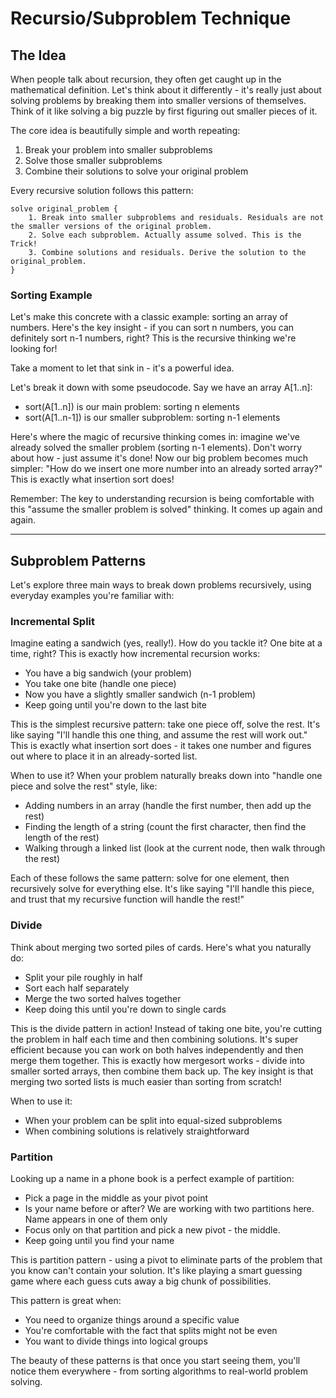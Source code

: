# Recursio/Subproblem Technique

## The Idea
When people talk about recursion, they often get caught up in the mathematical definition. Let's think about it differently - it's really just about solving problems by breaking them into smaller versions of themselves. Think of it like solving a big puzzle by first figuring out smaller pieces of it.

The core idea is beautifully simple and worth repeating:
1. Break your problem into smaller subproblems
2. Solve those smaller subproblems
3. Combine their solutions to solve your original problem

Every recursive solution follows this pattern:
```
solve original_problem {
    1. Break into smaller subproblems and residuals. Residuals are not the smaller versions of the original problem.
    2. Solve each subproblem. Actually assume solved. This is the Trick!
    3. Combine solutions and residuals. Derive the solution to the original_problem.
}
```

### Sorting Example
Let's make this concrete with a classic example: sorting an array of numbers. Here's the key insight - if you can sort n numbers, you can definitely sort n-1 numbers, right? This is the recursive thinking we're looking for!

Take a moment to let that sink in - it's a powerful idea.

Let's break it down with some pseudocode. Say we have an array A[1..n]:
- sort(A[1..n]) is our main problem: sorting n elements
- sort(A[1..n-1]) is our smaller subproblem: sorting n-1 elements

Here's where the magic of recursive thinking comes in: imagine we've already solved the smaller problem (sorting n-1 elements). Don't worry about how - just assume it's done! Now our big problem becomes much simpler: "How do we insert one more number into an already sorted array?" This is exactly what insertion sort does!

Remember: The key to understanding recursion is being comfortable with this "assume the smaller problem is solved" thinking. It comes up again and again.

--- 

## Subproblem Patterns
Let's explore three main ways to break down problems recursively, using everyday examples you're familiar with:

### Incremental Split
Imagine eating a sandwich (yes, really!). How do you tackle it? One bite at a time, right? This is exactly how incremental recursion works:
- You have a big sandwich (your problem)
- You take one bite (handle one piece)
- Now you have a slightly smaller sandwich (n-1 problem)
- Keep going until you're down to the last bite

This is the simplest recursive pattern: take one piece off, solve the rest. It's like saying "I'll handle this one thing, and assume the rest will work out." This is exactly what insertion sort does - it takes one number and figures out where to place it in an already-sorted list.

When to use it? When your problem naturally breaks down into "handle one piece and solve the rest" style, like:
- Adding numbers in an array (handle the first number, then add up the rest)
- Finding the length of a string (count the first character, then find the length of the rest)
- Walking through a linked list (look at the current node, then walk through the rest)

Each of these follows the same pattern: solve for one element, then recursively solve for everything else. It's like saying "I'll handle this piece, and trust that my recursive function will handle the rest!"

### Divide
Think about merging two sorted piles of cards. Here's what you naturally do:
- Split your pile roughly in half
- Sort each half separately
- Merge the two sorted halves together
- Keep doing this until you're down to single cards

This is the divide pattern in action! Instead of taking one bite, you're cutting the problem in half each time and then combining solutions. It's super efficient because you can work on both halves independently and then merge them together. This is exactly how mergesort works - divide into smaller sorted arrays, then combine them back up. The key insight is that merging two sorted lists is much easier than sorting from scratch!

When to use it:
- When your problem can be split into equal-sized subproblems
- When combining solutions is relatively straightforward

### Partition
Looking up a name in a phone book is a perfect example of partition:
- Pick a page in the middle as your pivot point
- Is your name before or after? We are working with two partitions here. Name appears in one of them only
- Focus only on that partition and pick a new pivot - the middle.
- Keep going until you find your name

This is partition pattern - using a pivot to eliminate parts of the problem that you know can't contain your solution. It's like playing a smart guessing game where each guess cuts away a big chunk of possibilities.

This pattern is great when:
- You need to organize things around a specific value
- You're comfortable with the fact that splits might not be even
- You want to divide things into logical groups

The beauty of these patterns is that once you start seeing them, you'll notice them everywhere - from sorting algorithms to real-world problem solving.